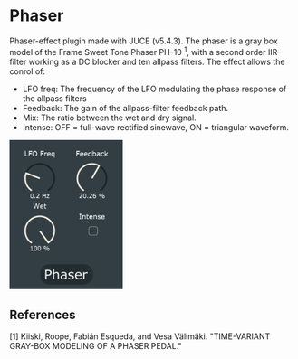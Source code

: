 # Phaser

Phaser-effect plugin made with JUCE (v5.4.3). The phaser is a gray box model of the Frame Sweet Tone Phaser PH-10 <sup>1</sup>, with a second order IIR-filter working as a DC blocker and ten allpass filters. The effect allows the conrol of:
- LFO freq: The frequency of the LFO modulating the phase response of the allpass filters
- Feedback: The gain of the allpass-filter feedback path.
- Mix: The ratio between the wet and dry signal.
- Intense: OFF = full-wave rectified sinewave, ON = triangular waveform.

<p align="left">
		<img src="Images/phaserScreenshot.PNG" width="200">
	</p>

## References
[1] Kiiski, Roope, Fabián Esqueda, and Vesa Välimäki. "TIME-VARIANT GRAY-BOX MODELING OF A PHASER PEDAL."
